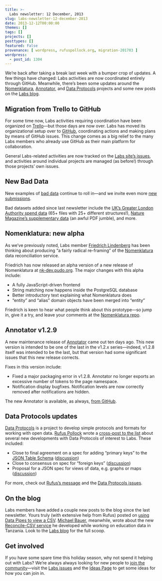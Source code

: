 ```yaml
---
title: >-
  Labs newsletter: 12 December, 2013
slug: labs-newsletter-12-december-2013
date: 2013-12-12T00:00:00
themes: []
tags: []
projects: []
posttypes: []
featured: False
provenance: [ wordpress, rufuspollock.org, migration-201703 ]
wordpress:
  - post_id: 1304
---
```


<p>We’re back after taking a break last week with a bumper crop of updates. A few things have changed: Labs activities are now coordinated entirely through GitHub. Meanwhile, there’s been some updates around the <a href="http://nomenklatura.okfnlabs.org/">Nomenklatura</a>, <a href="http://okfnlabs.org/annotator/">Annotator</a>, and <a href="http://www.dataprotocols.org/">Data Protocols</a> projects and some new posts on the <a href="http://okfnlabs.org/blog/">Labs blog</a>.</p>

<h2 id="migration-from-trello-to-github">Migration from Trello to GitHub</h2>

<p>For some time now, Labs activities requiring coordination have been organized on <a href="http://trello.com/">Trello</a>—but those days are now over. Labs has moved its organizational setup over to <a href="http://github.com/">GitHub</a>, coordinating actions and making plans by means of GitHub issues. This change comes as a big relief to the many Labs members who already use GitHub as their main platform for collaboration.</p>

<p>General Labs-related activities are now tracked on the <a href="https://github.com/okfn/okfn.github.com/issues/">Labs site’s issues</a>, and activities around individual projects are managed (as before!) through those projects’ own issues.</p>

<h2 id="new-bad-data">New Bad Data</h2>

<p>New examples of <a href="http://okfnlabs.org/bad-data/">bad data</a> continue to roll in—and we invite even more <a href="http://okfnlabs.org/bad-data/add/">new submissions</a>.</p>

<p>Bad datasets added since last newsletter include the <a href="http://okfnlabs.org/bad-data/ex/gla-spending/">UK’s Greater London Authority spend data</a> (65+ files with 25+ different structures!), <a href="http://okfnlabs.org/bad-data/ex/nature-magazine-supplementary/">Nature Magazine’s supplementary data</a> (an awful PDF jumble), and more.</p>

<h2 id="nomenklatura-new-alpha">Nomenklatura: new alpha</h2>

<p>As we’ve previously noted, Labs member <a href="http://pudo.org/">Friedrich Lindenberg</a> has been thinking about producing “a fairly radical re-framing” of the <a href="http://nomenklatura.okfnlabs.org/">Nomenklatura</a> data reconciliation service.</p>

<p>Friedrich has now released an alpha version of a new release of Nomenklatura at <a href="http://nk-dev.pudo.org/">nk-dev.pudo.org</a>. The major changes with this alpha include:</p>

<ul>
  <li>A fully JavaScript-driven frontend</li>
  <li>String matching now happens inside the PostgreSQL database</li>
  <li>Better introductory text explaining what Nomenklatura does</li>
  <li>“entity” and “alias” domain objects have been merged into “entity”</li>
</ul>

<p>Friedrich is keen to hear what people think about this prototype—so jump in, give it a try, and leave your comments at the <a href="https://github.com/pudo/nomenklatura">Nomenklatura repo</a>.</p>

<h2 id="annotator-v129">Annotator v1.2.9</h2>

<p>A new maintenance release of <a href="http://okfnlabs.org/annotator/">Annotator</a> came out ten days ago. This new version is intended to be one of the last in the v1.2.x  series—indeed, v1.2.8 itself was intended to be the last, but that version had some significant issues that this new release corrects.</p>

<p>Fixes in this version include:</p>

<ul>
  <li>Fixed a major packaging error in v1.2.8. Annotator no longer exports an excessive number of tokens to the page namespace.</li>
  <li>Notification display bugfixes. Notification levels are now correctly removed after notifications are hidden.</li>
</ul>

<p>The new Annotator is available, as always, <a href="https://github.com/okfn/annotator/releases/tag/v1.2.9">from GitHub</a>.</p>

<h2 id="data-protocols-updates">Data Protocols updates</h2>

<p><a href="http://dataprotocols.org/">Data Protocols</a> is a project to develop simple protocols and formats for working with open data. <a href="http://okfnlabs.org/members/rgrp/">Rufus Pollock</a> wrote a <a href="https://lists.okfn.org/pipermail/okfn-labs/2013-December/001185.html">cross-post to the list</a> about several new developments with Data Protocols of interest to Labs. These included:</p>

<ul>
  <li>Close to final agreement on a spec for adding “primary keys” to the <a href="http://dataprotocols.org/json-table-schema/">JSON Table Schema</a> (<a href="https://github.com/dataprotocols/dataprotocols/issues/21">discussion</a>)</li>
  <li>Close to consensus on spec for “foreign keys” (<a href="https://github.com/dataprotocols/dataprotocols/issues/23">discussion</a>)</li>
  <li>Proposal for a JSON spec for views of data, e.g. graphs or maps (<a href="https://github.com/dataprotocols/dataprotocols/issues/77">discussion</a>)</li>
</ul>

<p>For more, check out <a href="https://lists.okfn.org/pipermail/okfn-labs/2013-December/001185.html">Rufus’s message</a> and the <a href="https://github.com/dataprotocols/dataprotocols/issues">Data Protocols issues</a>.</p>

<h2 id="on-the-blog">On the blog</h2>

<p>Labs members have added a couple new posts to the blog since the last newsletter. Yours truly (with extensive help from Rufus) posted on <a href="http://okfnlabs.org/blog/2013/12/05/view-csv-with-data-pipes.html">using Data Pipes to view a CSV</a>. <a href="http://okfnlabs.org/members/mihi">Michael Bauer</a>, meanwhile, wrote about the new <a href="http://okfnlabs.org/blog/2013/12/06/Introducing-Reconcile-csv.html">Reconcile-CSV service</a> he developed while working on education data in Tanzania. Look to the <a href="http://okfnlabs.org/blog/">Labs blog</a> for the full scoop.</p>

<h2 id="get-involved">Get involved</h2>

<p>If you have some spare time this holiday season, why not spend it helping out with Labs? We’re always always looking for new people to <a href="http://okfnlabs.org/join/">join the community</a>—visit the <a href="https://github.com/okfn/okfn.github.com/issues/">Labs issues</a> and the <a href="http://okfnlabs.org/ideas/">Ideas Page</a> to get some ideas for how you can join in.</p>



